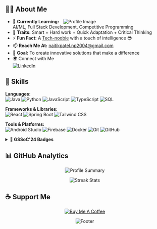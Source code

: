 <!--<h1 >
Hi there, I'm <a href="https://www.linkedin.com/in/naitikpatel040725/">Naitik Patel !</a>
  <!--<img height="40" alt="Kyubey" src="https://raw.githubusercontent.com/innng/innng/master/assets/kyubey.gif"/></h1>-->


## 👨‍💻 About Me  
<img align="right" src="https://raw.githubusercontent.com/sanjay-kv/sanjay-kv/main/Assets/illustration.png" alt="Profile Image" width="320"/>

- 🌱 **Currently Learning:** AI/ML, Full Stack Development, Competitive Programming  
- 💎 **Traits:** Smart + Hard work + Quick Adaptation + Critical Thinking  
- ⚡ **Fun Fact:** A <u>Tech-noobie</u> with a touch of intelligence 😎  
- 📫 **Reach Me At:** [naitikpatel.np2004@gmail.com](mailto:naitikpatel.np2004@gmail.com)  
- 🎯 **Goal:** To create innovative solutions that make a difference
- 🌍 Connect with Me
  <br>
  <a href="https://www.linkedin.com/in/naitikpatel040725/" target="_blank">
    <img src="https://img.shields.io/badge/LinkedIn-0077B5?style=flat&logo=linkedin&logoColor=white" alt="LinkedIn"/>
  </a>

## 🚀 Skills  
**Languages:**  
![Java](https://img.shields.io/badge/Java-007396?style=flat&logo=java&logoColor=white) ![Python](https://img.shields.io/badge/Python-3776AB?style=flat&logo=python&logoColor=white) ![JavaScript](https://img.shields.io/badge/JavaScript-F7DF1E?style=flat&logo=javascript&logoColor=black) ![TypeScript](https://img.shields.io/badge/TypeScript-3178C6?style=flat&logo=typescript&logoColor=white) ![SQL](https://img.shields.io/badge/SQL-4479A1?style=flat&logo=postgresql&logoColor=white)  

**Frameworks & Libraries:**  
![React](https://img.shields.io/badge/React-61DAFB?style=flat&logo=react&logoColor=black) ![Spring Boot](https://img.shields.io/badge/Spring%20Boot-6DB33F?style=flat&logo=spring&logoColor=white) ![Tailwind CSS](https://img.shields.io/badge/Tailwind_CSS-38B2AC?style=flat&logo=tailwind-css&logoColor=white)  

**Tools & Platforms:**  
![Android Studio](https://img.shields.io/badge/Android%20Studio-3DDC84?style=flat&logo=android-studio&logoColor=white) ![Firebase](https://img.shields.io/badge/Firebase-FFCA28?style=flat&logo=firebase&logoColor=black) ![Docker](https://img.shields.io/badge/Docker-2496ED?style=flat&logo=docker&logoColor=white) ![Git](https://img.shields.io/badge/Git-F05032?style=flat&logo=git&logoColor=white) ![GitHub](https://img.shields.io/badge/GitHub-181717?style=flat&logo=github&logoColor=white)  

<details>
<summary><b>🌟 GSSoC'24 Badges</b></summary>
<div align='center' style='display:flex; gap: 10px;'>
  <!-- Add images of badges here -->
  <img src="https://github.com/girlscript/gssoc-website-new/blob/main/public/badges/1.png" width="100px" height="100px" />
  <img src="https://github.com/girlscript/gssoc-website-new/blob/main/public/badges/2.png" width="100px" height="100px" />
  <img src="https://github.com/girlscript/gssoc-website-new/blob/main/public/badges/3.png" width="100px" height="100px" />
</div>
</details>

## 📊 GitHub Analytics  
<p align="center">
  <img width="600em" src="http://github-profile-summary-cards.vercel.app/api/cards/profile-details?username=redwing0021&theme=radical" alt="Profile Summary">
</p>

<p align="center">
<!--   <img width="400em" src="https://github-readme-stats.vercel.app/api?username=redwing0021&show_icons=true&locale=en&theme=radical" alt="GitHub Stats"/> -->
  <img width="420em" src="https://github-readme-streak-stats.herokuapp.com/?user=redwing0021&theme=radical" alt="Streak Stats"/>
</p>

## ☕ Support Me  
<p align="center">
  <a href="https://buymeacoffee.com/sayyadmast3" target="_blank">
    <img src="https://cdn.buymeacoffee.com/buttons/v2/default-red.png" alt="Buy Me A Coffee" width="150"/>
  </a>
</p>

<p align="center">
  <img src="https://capsule-render.vercel.app/api?type=waving&color=gradient&height=60&section=footer" alt="Footer"/>
</p>
